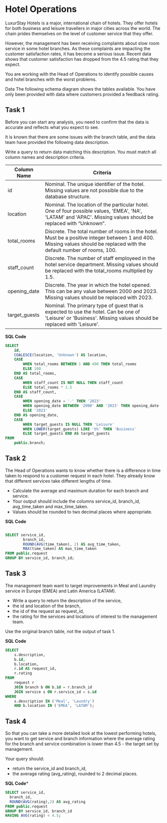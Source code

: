 # **Hotel Operations**
LuxurStay Hotels is a major, international chain of hotels. They offer hotels for both business and leisure travellers in major cities across the world. The chain prides themselves on the level of customer service that they offer.

However, the management has been receiving complaints about slow room service in some hotel branches. As these complaints are impacting the customer satisfaction rates, it has become a serious issue. Recent data shows that customer satisfaction has dropped from the 4.5 rating that they expect.

You are working with the Head of Operations to identify possible causes and hotel branches with the worst problems.

Data
The following schema diagram shows the tables available. You have only been provided with data where customers provided a feedback rating.

## Task 1
Before you can start any analysis, you need to confirm that the data is accurate and reflects what you expect to see.

It is known that there are some issues with the branch table, and the data team have provided the following data description.

Write a query to return data matching this description. You must match all column names and description criteria.

| Column Name | Criteria                                                |
|-------------|---------------------------------------------------------|
|id|	Nominal. The unique identifier of the hotel. Missing values are not possible due to the database structure.|
| location	| Nominal. The location of the particular hotel. One of four possible values, 'EMEA', 'NA', 'LATAM' and 'APAC'. Missing values should be replaced with “Unknown”.
| total_rooms	| Discrete. The total number of rooms in the hotel. Must be a positive integer between 1 and 400. Missing values should be replaced with the default number of rooms, 100.|
| staff_count |	Discrete. The number of staff employeed in the hotel service department. Missing values should be replaced with the total_rooms multiplied by 1.5.|
| opening_date	| Discrete. The year in which the hotel opened. This can be any value between 2000 and 2023. Missing values should be replaced with 2023.|
|target_guests	|Nominal. The primary type of guest that is expected to use the hotel. Can be one of 'Leisure' or 'Business'. Missing values should be replaced with 'Leisure'.|


**SQL Code**
```sql
SELECT 
    id,
    COALESCE(location, 'Unknown') AS location,
    CASE
        WHEN total_rooms BETWEEN 1 AND 400 THEN total_rooms
        ELSE 100
    END AS total_rooms,
    CASE
        WHEN staff_count IS NOT NULL THEN staff_count
        ELSE total_rooms * 1.5
    END AS staff_count,
    CASE
        WHEN opening_date = '-' THEN '2023'
        WHEN opening_date BETWEEN '2000' AND '2023' THEN opening_date
        ELSE '2023'
    END AS opening_date,
    CASE
        WHEN target_guests IS NULL THEN 'Leisure'
        WHEN LOWER(target_guests) LIKE 'b%' THEN 'Business'
        ELSE target_guests END AS target_guests
FROM 
    public.branch;

```
## Task 2
The Head of Operations wants to know whether there is a difference in time taken to respond to a customer request in each hotel. They already know that different services take different lengths of time.

- Calculate the average and maximum duration for each branch and service.
- Your output should include the columns service_id, branch_id, avg_time_taken and max_time_taken.
- Values should be rounded to two decimal places where appropriate.

**SQL Code**

```sql

SELECT service_id, 
		branch_id, 
		ROUND(AVG(time_taken), 2) AS avg_time_taken, 
		MAX(time_taken) AS max_time_taken
FROM public.request
GROUP BY service_id, branch_id;
```

## Task 3
The management team want to target improvements in Meal and Laundry service in Europe (EMEA) and Latin America (LATAM).

- Write a query to return the description of the service,
- the id and location of the branch,
- the id of the request as request_id,
- the rating for the services and locations of interest to the management team.

Use the original branch table, not the output of task 1.

**SQL Code**
```sql
SELECT
    s.description,
    b.id,
    b.location,
    r.id AS request_id,
    r.rating
FROM
    request r
    JOIN branch b ON b.id = r.branch_id
    JOIN service s ON r.service_id = s.id
WHERE
    s.description IN ('Meal', 'Laundry')
    AND b.location IN ('EMEA', 'LATAM');
```

## Task 4
So that you can take a more detailed look at the lowest performing hotels, you want to get service and branch information where the average rating for the branch and service combination is lower than 4.5 - the target set by management.

Your query should: 
- return the service_id and branch_id,
- the average rating (avg_rating), rounded to 2 decimal places.

**SQL Code***
```sql
SELECT service_id,
  branch_id,
  ROUND(AVG(rating),2) AS avg_rating
FROM public.request
GROUP BY service_id, branch_id
HAVING AVG(rating) < 4.5;
```
